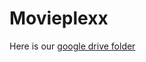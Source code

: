 # Movieplexx
Here is our [google drive folder](https://drive.google.com/drive/folders/1gYImPp_KAg6Y2L4kGdgnDPgJ0VBhOswF)
